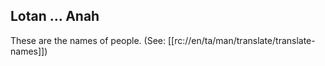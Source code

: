 ## Lotan ... Anah ##

These are the names of people. (See: [[rc://en/ta/man/translate/translate-names]])